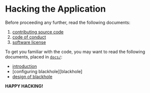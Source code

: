 # Hacking the Application

Before proceeding any further, read the following documents:

1. [contributing source code][contributing]
1. [code of conduct][coc]
1. [software license][license]

[contributing]:https://github.com/forfuturellc/workflow/blob/master/collaboration.md
[coc]:https://github.com/forfuturellc/workflow/blob/master/code-of-conduct.md
[license]:https://github.com/forfuturellc/blackhole/blob/master/LICENSE.txt

To get you familiar with the code, you may want to read the following
documents, placed in [`docs/`][docs]:

* [introduction][introduction]
* [configuring blackhole][blackhole]
* [design of blackhole][design]


[docs]:https://github.com/forfuturellc/blackhole/blob/master/docs
[introduction]:https://github.com/forfuturellc/blackhole/blob/master/docs/introduction.md
[configuration]:https://github.com/forfuturellc/blackhole/master/docs/configuration.md
[design]:https://github.com/forfuturellc/blackhole/blob/master/docs/design.md


**HAPPY HACKING!**

